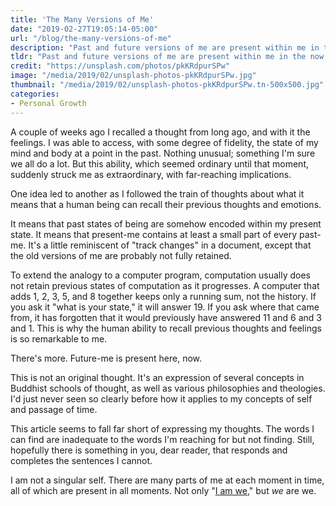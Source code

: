 ```yaml
---
title: 'The Many Versions of Me'
date: "2019-02-27T19:05:14-05:00"
url: "/blog/the-many-versions-of-me"
description: "Past and future versions of me are present within me in the now."
tldr: "Past and future versions of me are present within me in the now. This follows naturally from the observation that I'm able to remember thoughts and feelings from long ago."
credit: "https://unsplash.com/photos/pkKRdpurSPw"
image: "/media/2019/02/unsplash-photos-pkKRdpurSPw.jpg"
thumbnail: "/media/2019/02/unsplash-photos-pkKRdpurSPw.tn-500x500.jpg"
categories:
- Personal Growth
---
```

A couple of weeks ago I recalled a thought from long ago, and with it the feelings.
I was able to access, with some degree of fidelity, the state of my mind and body at a point in the past.
Nothing unusual; something I'm sure we all do a lot.
But this ability, which seemed ordinary until that moment, suddenly struck me as extraordinary, with far-reaching implications.
<!--more-->

One idea led to another as I followed the train of thoughts about what it means that a human being can recall their previous thoughts and emotions.

It means that past states of being are somehow encoded within my present state.
It means that present-me contains at least a small part of every past-me.
It's a little reminiscent of "track changes" in a document, except that the old versions of me are probably not fully retained.

To extend the analogy to a computer program, computation usually does not retain previous states of computation as it progresses.
A computer that adds 1, 2, 3, 5, and 8 together keeps only a running sum, not the history.
If you ask it "what is your state," it will answer 19.
If you ask where that came from, it has forgotten that it would previously have answered 11 and 6 and 3 and 1.
This is why the human ability to recall previous thoughts and feelings is so remarkable to me.

There's more.
Future-me is present here, now.

This is not an original thought.
It's an expression of several concepts in Buddhist schools of thought, as well as various philosophies and theologies.
I'd just never seen so clearly before how it applies to my concepts of self and passage of time.

This article seems to fall far short of expressing my thoughts.
The words I can find are inadequate to the words I'm reaching for but not finding.
Still, hopefully there is something in you, dear reader, that responds and completes the sentences I cannot.

I am not a singular self.
There are many parts of me at each moment in time, all of which are present in all moments.
Not only "[I am we](/blog/i-am-we/)," but *we* are we.